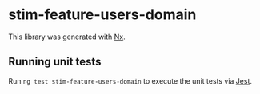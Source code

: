 # stim-feature-users-domain

This library was generated with [Nx](https://nx.dev).

## Running unit tests

Run `ng test stim-feature-users-domain` to execute the unit tests via [Jest](https://jestjs.io).
